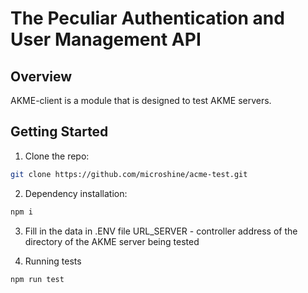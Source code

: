 # The Peculiar Authentication and User Management API

## Overview

AKME-client is a module that is designed to test AKME servers.

## Getting Started

1. Clone the repo:
```sh
git clone https://github.com/microshine/acme-test.git
```

2. Dependency installation:
```sh
npm i
```

3. Fill in the data in .ENV file
URL_SERVER - controller address of the directory of the AKME server being tested

4. Running tests
```sh
npm run test
```



